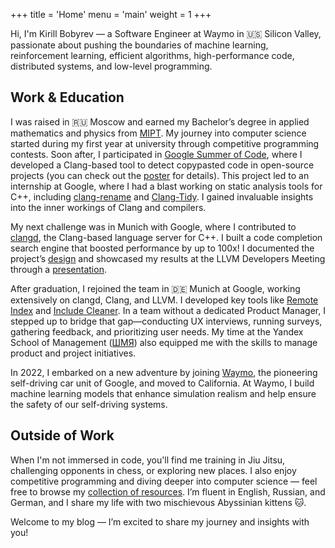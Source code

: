 +++
title = 'Home'
menu = 'main'
weight = 1
+++

Hi, I'm Kirill Bobyrev — a Software Engineer at Waymo in :us: Silicon Valley,
passionate about pushing the boundaries of machine learning, reinforcement
learning, efficient algorithms, high-performance code, distributed systems, and
low-level programming.

## Work & Education

I was raised in :ru: Moscow and earned my Bachelor’s degree in applied
mathematics and physics from
[MIPT](https://en.wikipedia.org/wiki/Moscow_Institute_of_Physics_and_Technology).
My journey into computer science started during my first year at university
through competitive programming contests. Soon after, I participated in [Google
Summer of Code](https://summerofcode.withgoogle.com/), where I developed a
Clang-based tool to detect copypasted code in open-source projects (you can
check out the
[poster](https://github.com/kirillbobyrev/code-clone-detection-llvm-devmtg15-poster)
for details). This project led to an internship at Google, where I had a blast
working on static analysis tools for C++, including
[clang-rename](https://clang.llvm.org/extra/clang-rename.html) and
[Clang-Tidy](https://clang.llvm.org/extra/clang-tidy/index.html). I gained
invaluable insights into the inner workings of Clang and compilers.

My next challenge was in Munich with Google, where I contributed to
[clangd](https://clangd.llvm.org/), the Clang-based language server for C++. I
built a code completion search engine that boosted performance by up to 100x! I
documented the project’s
[design](https://docs.google.com/document/d/1C-A6PGT6TynyaX4PXyExNMiGmJ2jL1UwV91Kyx11gOI/)
and showcased my results at the LLVM Developers Meeting through a
[presentation](https://www.youtube.com/watch?v=VhxrFor3VyQ).

After graduation, I rejoined the team in :de: Munich at Google, working
extensively on clangd, Clang, and LLVM. I developed key tools like [Remote
Index](https://clangd.llvm.org/design/remote-index) and [Include
Cleaner](https://clangd.llvm.org/design/include-cleaner). In a team without a
dedicated Product Manager, I stepped up to bridge that gap—conducting UX
interviews, running surveys, gathering feedback, and prioritizing user needs. My
time at the Yandex School of Management
([ШМЯ](https://academy.yandex.ru/schools/management)) also equipped me with the
skills to manage product and project initiatives.

In 2022, I embarked on a new adventure by joining [Waymo](https://waymo.com/),
the pioneering self-driving car unit of Google, and moved to California. At
Waymo, I build machine learning models that enhance simulation realism and help
ensure the safety of our self-driving systems.

## Outside of Work

When I'm not immersed in code, you'll find me training in Jiu Jitsu, challenging
opponents in chess, or exploring new places. I also enjoy competitive
programming and diving deeper into computer science — feel free to browse my
[collection of
resources](https://github.com/kirillbobyrev/computer-science-resources). I’m
fluent in English, Russian, and German, and I share my life with two mischievous
Abyssinian kittens :cat:.

Welcome to my blog — I’m excited to share my journey and insights with you!
